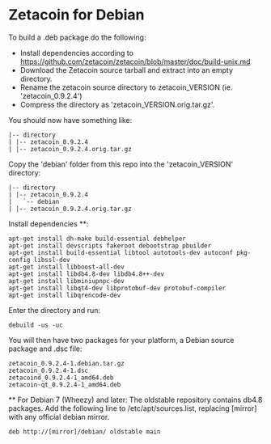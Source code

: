 Zetacoin for Debian
===============

To build a .deb package do the following:

- Install dependencies according to https://github.com/zetacoin/zetacoin/blob/master/doc/build-unix.md
- Download the Zetacoin source tarball and extract into an empty directory.
- Rename the zetacoin source directory to zetacoin_VERSION (ie. 'zetacoin_0.9.2.4')
- Compress the directory as 'zetacoin_VERSION.orig.tar.gz'.

You should now have something like:

	|-- directory
	| |-- zetacoin_0.9.2.4
	| |-- zetacoin_0.9.2.4.orig.tar.gz

Copy the 'debian' folder from this repo into the 'zetacoin_VERSION' directory:

	|-- directory
	| |-- zetacoin_0.9.2.4
	|   `-- debian
	| |-- zetacoin_0.9.2.4.orig.tar.gz

Install dependencies **:

	apt-get install dh-make build-essential debhelper 
	apt-get install devscripts fakeroot debootstrap pbuilder
	apt-get install build-essential libtool autotools-dev autoconf pkg-config libssl-dev
	apt-get install libboost-all-dev
	apt-get install libdb4.8-dev libdb4.8++-dev
	apt-get install libminiupnpc-dev
	apt-get install libqt4-dev libprotobuf-dev protobuf-compiler
	apt-get install libqrencode-dev

Enter the directory and run:

	debuild -us -uc

You will then have two packages for your platform, a Debian source package and .dsc file:

	zetacoin_0.9.2.4-1.debian.tar.gz
	zetacoin_0.9.2.4-1.dsc
	zetacoind_0.9.2.4-1_amd64.deb
	zetacoin-qt_0.9.2.4-1_amd64.deb

** For Debian 7 (Wheezy) and later:
 The oldstable repository contains db4.8 packages.
 Add the following line to /etc/apt/sources.list,
 replacing [mirror] with any official debian mirror.

	deb http://[mirror]/debian/ oldstable main